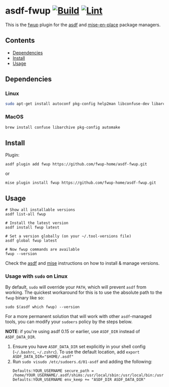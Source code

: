 # asdf-fwup [![Build](https://github.com/fwup-home/asdf-fwup/actions/workflows/build.yml/badge.svg)](https://github.com/fwup-home/asdf-fwup/actions/workflows/build.yml) [![Lint](https://github.com/fwup-home/asdf-fwup/actions/workflows/lint.yml/badge.svg)](https://github.com/fwup-home/asdf-fwup/actions/workflows/lint.yml)

This is the [fwup](https://github.com/fwup-home/fwup) plugin for the [asdf](https://asdf-vm.com) and [mise-en-place](https://mise.jdx.dev/) package managers.

</div>

## Contents

- [Dependencies](#dependencies)
- [Install](#install)
- [Usage](#usage)

## Dependencies

### Linux

```bash
sudo apt-get install autoconf pkg-config help2man libconfuse-dev libarchive-dev
```

### MacOS

```bash
brew install confuse libarchive pkg-config automake
```

## Install

Plugin:

```shell
asdf plugin add fwup https://github.com/fwup-home/asdf-fwup.git
```

or

```shell
mise plugin install fwup https://github.com/fwup-home/asdf-fwup.git
```

## Usage

```shell
# Show all installable versions
asdf list-all fwup

# Install the latest version
asdf install fwup latest

# Set a version globally (on your ~/.tool-versions file)
asdf global fwup latest

# Now fwup commands are available
fwup --version
```

Check the [asdf](https://github.com/asdf-vm/asdf) and [mise](https://mise.jdx.dev/about.html) instructions on how to install & manage versions.

### Usage with `sudo` on Linux

By default, `sudo` will override your `PATH`, which will prevent `asdf` from working. The quickest
workaround for this is to use the absolute path to the `fwup` binary like so:

```shell
sudo $(asdf which fwup) --version
```

For a more permanent solution that will work with other `asdf`-managed tools, you can modify your
`sudoers` policy by the steps below.

**NOTE**: if you're using asdf 0.15 or earlier, use `ASDF_DIR` instead of `ASDF_DATA_DIR`.

1. Ensure you have `ASDF_DATA_DIR` set explicitly in your shell config (`~/.bashrc`,
   `~/.zshrc`). To use the default location, add `export ASDF_DATA_DIR="$HOME/.asdf"`
2. Run `sudo visudo /etc/sudoers.d/01-asdf` and adding the following:
   ```
   Defaults:YOUR_USERNAME secure_path = /home/YOUR_USERNAME/.asdf/shims:/usr/local/sbin:/usr/local/bin:/usr/sbin:/usr/bin:/sbin:/bin
   Defaults:YOUR_USERNAME env_keep += "ASDF_DIR ASDF_DATA_DIR"
   ```
